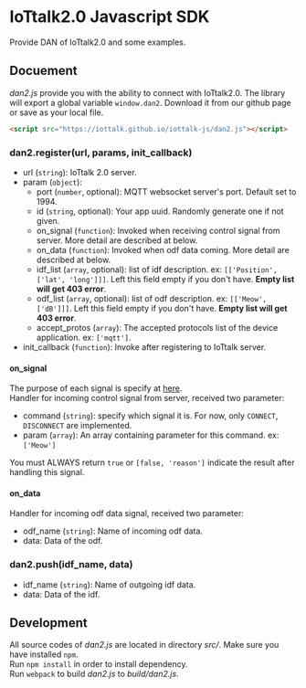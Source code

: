 # IoTtalk2.0 Javascript SDK

Provide DAN of IoTtalk2.0 and some examples.  


## Docuement

_dan2.js_ provide you with the ability to connect with IoTtalk2.0. The library will export a global variable `window.dan2`. Download it from our github page or save as your local file.
```html
<script src="https://iottalk.github.io/iottalk-js/dan2.js"></script>
```

### dan2.register(url, params, init_callback)
- url (`string`): IoTtalk 2.0 server.
- param (`object`): 
	- port (`number`, optional): MQTT websocket server's port. Default set to 1994.
	- id (`string`, optional): Your app uuid. Randomly generate one if not given.
	- on_signal (`function`): Invoked when receiving control signal from server. More detail are described at below.
	- on_data (`function`): Invoked when odf data coming. More detail are described at below.
	- idf_list (`array`, optional): list of idf description. ex: `[['Position', ['lat', 'long']]]`. Left this field empty if you don't have. __Empty list will get 403 error__.
	- odf_list (`array`, optional): list of odf description. ex: `[['Meow', ['dB']]]`. Left this field empty if you don't have. __Empty list will get 403 error__.
	- accept_protos (`array`): The accepted protocols list of the device application. ex: `['mqtt']`.
- init_callback (`function`): Invoke after registering to IoTtalk server.

#### on_signal
The purpose of each signal is specify at [here](http://iottalk-spec.readthedocs.io/en/latest/protos/res_control_proto.html#control-signal).  
Handler for incoming control signal from server, received two parameter:  
- command (`string`): specify which signal it is. For now, only `CONNECT`, `DISCONNECT` are implemented.
- param (`array`): An array containing parameter for this command. ex: `['Meow']`  

You must ALWAYS return `true` or `[false, 'reason']` indicate the result after handling this signal.  

#### on_data
Handler for incoming odf data signal, received two parameter:  
- odf_name (`string`): Name of incoming odf data.
- data: Data of the odf.

### dan2.push(idf_name, data)
- idf_name (`string`): Name of outgoing idf data.
- data: Data of the idf.

## Development
All source codes of _dan2.js_ are located in directory _src/_. Make sure you have installed `npm`.  
Run `npm install` in order to install dependency.  
Run `webpack` to build _dan2.js_ to _build/dan2.js_.
